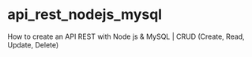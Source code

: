 # api_rest_nodejs_mysql
 How to create an API REST with Node js & MySQL | CRUD (Create, Read, Update, Delete)
